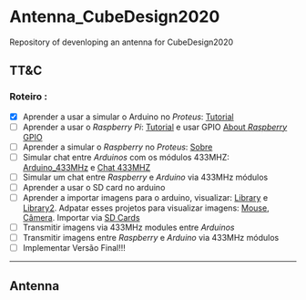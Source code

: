 # Antenna_CubeDesign2020

Repository of devenloping an antenna for CubeDesign2020


## TT&C

### Roteiro :

 - [x] Aprender a usar a simular o Arduino no *Proteus*: [Tutorial](https://www.youtube.com/playlist?list=PLUg-RvBnK2zaHDeWkeXDkz20sXLry8oVH)
 - [ ] Aprender a usar o *Raspberry Pi*: [Tutorial](https://www.youtube.com/watch?v=RpseX2ylEuw&list=PLQVvvaa0QuDesV8WWHLLXW_avmTzHmJLv&index=2&t=29s) e usar  GPIO
 [About *Raspberry* GPIO](https://www.youtube.com/watch?v=tQEmtbaO2GY)
 - [ ] Aprender a simular o *Raspberry* no *Proteus*: [Sobre](https://www.youtube.com/watch?v=PSp7XxqS8S4)
 - [ ] Simular chat entre *Arduinos* com os módulos 433MHZ: [Arduino_433MHz](https://www.youtube.com/watch?v=qIHIr61Yb10) e [Chat 433MHZ](https://www.youtube.com/watch?v=PCslmzSDMmA)
 - [ ] Simular um chat entre *Raspberry* e *Arduino* via 433MHz módulos
 - [ ] Aprender a usar o SD card no arduino
 - [ ] Aprender a importar imagens para o arduino, visualizar: [Library](https://learn.adafruit.com/adafruit-gfx-graphics-library/loading-images) e [Library2](https://www.arduino.cc/en/Reference/TFTLoadImage). Adpatar esses projetos para visualizar imagens:
 [Mouse](http://frenki.net/2013/12/convert-optical-mouse-into-arduino-web-camera/), [Câmera](https://www.youtube.com/playlist?list=PLVilroPGLJaesaS5mP93i0goPck2JK-O4).
 Importar via [SD Cards](https://www.youtube.com/watch?v=XTPi3sqK6SM)
 - [ ] Transmitir imagens via 433MHz modules entre *Arduinos*
 - [ ] Transmitir imagens entre *Raspberry* e *Arduino* via 433MHz módulos
 - [ ] Implementar Versão Final!!!
 
 ---
 
 ## Antenna
